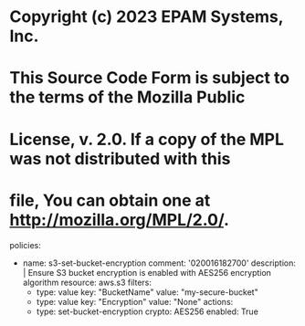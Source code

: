 # Copyright (c) 2023 EPAM Systems, Inc.
#
# This Source Code Form is subject to the terms of the Mozilla Public
# License, v. 2.0. If a copy of the MPL was not distributed with this
# file, You can obtain one at http://mozilla.org/MPL/2.0/.

policies:
  - name: s3-set-bucket-encryption
    comment: '020016182700'
    description: |
      Ensure S3 bucket encryption is enabled with AES256 encryption algorithm
    resource: aws.s3
    filters:
      - type: value
        key: "BucketName"
        value: "my-secure-bucket"
      - type: value
        key: "Encryption"
        value: "None"
    actions:
      - type: set-bucket-encryption
        crypto: AES256
        enabled: True
